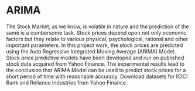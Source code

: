 # ARIMA
The Stock Market, as we know, is volatile in nature and the prediction of the same is a cumbersome task. Stock prices depend upon not only economic factors but they relate to various physical, psychological, rational and other important parameters. In this project work, the stock prices are predicted using the Auto Regressive Integrated Moving Average (ARIMA) Model. Stock price predictive models have been developed and run on published stock data acquired from Yahoo Finance. The experimental results lead to the conclusion that ARIMA Model can be used to predict stock prices for a short period of time with reasonable accuracy.  Download datasets for ICICI Bank and Reliance Industries from Yahoo Finance.
